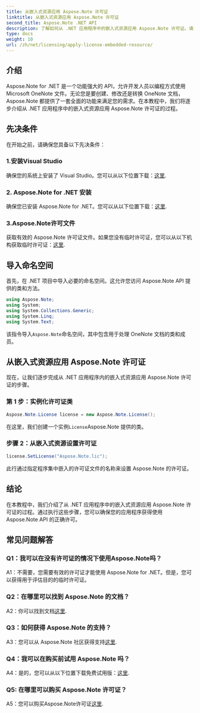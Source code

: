 ```yaml
---
title: 从嵌入式资源应用 Aspose.Note 许可证
linktitle: 从嵌入式资源应用 Aspose.Note 许可证
second_title: Aspose.Note .NET API
description: 了解如何从 .NET 应用程序中的嵌入式资源应用 Aspose.Note 许可证。请按照我们的分步指南进行无缝集成。
type: docs
weight: 10
url: /zh/net/licensing/apply-license-embedded-resource/
---
```

## 介绍

Aspose.Note for .NET 是一个功能强大的 API，允许开发人员以编程方式使用 Microsoft OneNote 文件。无论您是要创建、修改还是转换 OneNote 文档，Aspose.Note 都提供了一套全面的功能来满足您的需求。在本教程中，我们将逐步介绍从 .NET 应用程序中的嵌入式资源应用 Aspose.Note 许可证的过程。

## 先决条件

在开始之前，请确保您具备以下先决条件：

### 1.安装Visual Studio

确保您的系统上安装了 Visual Studio。您可以从以下位置下载：[这里](https://visualstudio.microsoft.com/).

### 2. Aspose.Note for .NET 安装

确保您已安装 Aspose.Note for .NET。您可以从以下位置下载：[这里](https://releases.aspose.com/note/net/).

### 3.Aspose.Note许可文件

获取有效的 Aspose.Note 许可证文件。如果您没有临时许可证，您可以从以下机构获取临时许可证：[这里](https://purchase.aspose.com/temporary-license/).

## 导入命名空间

首先，在 .NET 项目中导入必要的命名空间。这允许您访问 Aspose.Note API 提供的类和方法。

```csharp
using Aspose.Note;
using System;
using System.Collections.Generic;
using System.Linq;
using System.Text;
```

该指令导入`Aspose.Note`命名空间，其中包含用于处理 OneNote 文档的类和成员。

## 从嵌入式资源应用 Aspose.Note 许可证

现在，让我们逐步完成从 .NET 应用程序内的嵌入式资源应用 Aspose.Note 许可证的步骤。

### 第 1 步：实例化许可证类

```csharp
Aspose.Note.License license = new Aspose.Note.License();
```

在这里，我们创建一个实例`License`Aspose.Note 提供的类。

### 步骤 2：从嵌入式资源设置许可证

```csharp
license.SetLicense("Aspose.Note.lic");
```

此行通过指定程序集中嵌入的许可证文件的名称来设置 Aspose.Note 的许可证。

## 结论

在本教程中，我们介绍了从 .NET 应用程序中的嵌入式资源应用 Aspose.Note 许可证的过程。通过执行这些步骤，您可以确保您的应用程序获得使用 Aspose.Note API 的正确许可。

## 常见问题解答

### Q1：我可以在没有许可证的情况下使用Aspose.Note吗？

A1：不需要，您需要有效的许可证才能使用 Aspose.Note for .NET。但是，您可以获得用于评估目的的临时许可证。

### Q2：在哪里可以找到 Aspose.Note 的文档？

 A2：你可以找到文档[这里](https://reference.aspose.com/note/net/).

### Q3：如何获得 Aspose.Note 的支持？

 A3：您可以从 Aspose.Note 社区获得支持[这里](https://forum.aspose.com/c/note/28).

### Q4：我可以在购买前试用 Aspose.Note 吗？

 A4：是的，您可以从以下位置下载免费试用版：[这里](https://releases.aspose.com/).

### Q5: 在哪里可以购买 Aspose.Note 许可证？

 A5：您可以购买Aspose.Note许可证[这里](https://purchase.aspose.com/buy).